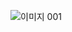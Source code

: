 ![이미지 001](https://user-images.githubusercontent.com/6230931/130802138-c551a787-1de6-47bd-a5c1-d6873984e8b4.png)

